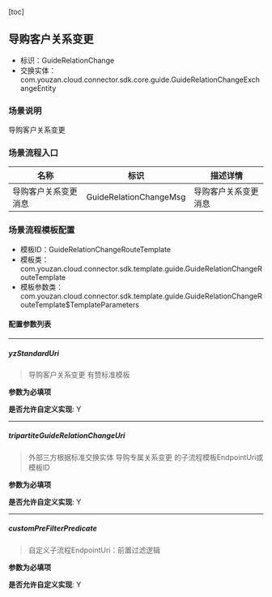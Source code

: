 [toc]

## 导购客户关系变更
- 标识：GuideRelationChange
- 交换实体：com.youzan.cloud.connector.sdk.core.guide.GuideRelationChangeExchangeEntity
### 场景说明
导购客户关系变更
### 场景流程入口

名称 | 标识 | 描述详情
---|---|---
导购客户关系变更消息 | GuideRelationChangeMsg | 导购客户关系变更消息

### 场景流程模板配置
- 模板ID：GuideRelationChangeRouteTemplate
- 模板类：com.youzan.cloud.connector.sdk.template.guide.GuideRelationChangeRouteTemplate
- 模板参数类：com.youzan.cloud.connector.sdk.template.guide.GuideRelationChangeRouteTemplate$TemplateParameters

#### 配置参数列表

---
##### yzStandardUri
> 导购客户关系变更 有赞标准模板

**参数为必填项**


**是否允许自定义实现**: Y

---
##### tripartiteGuideRelationChangeUri
> 外部三方根据标准交换实体 导购专属关系变更 的子流程模板EndpointUri或模板ID

**参数为必填项**


**是否允许自定义实现**: Y

---
##### customPreFilterPredicate
> 自定义子流程EndpointUri：前置过滤逻辑

**参数为必填项**


**是否允许自定义实现**: Y


